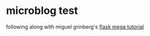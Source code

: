 # microblog test

following along with miguel grinberg's [flask mega tutorial](https://blog.miguelgrinberg.com/post/the-flask-mega-tutorial-part-i-hello-world)
